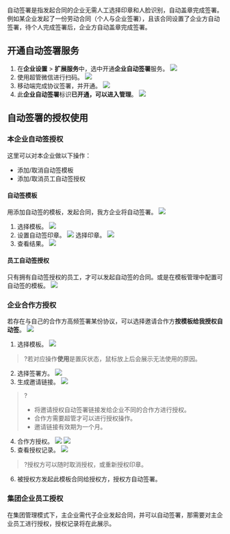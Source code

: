 自动签署是指发起合同的企业无需人工选择印章和人脸识别，自动盖章完成签署。例如某企业发起了一份劳动合同（个人与企业签署），且该合同设置了企业方自动签署，待个人完成签署后，企业方自动盖章完成签署。

## 开通自动签署服务
1. 在**企业设置** > **扩展服务**中，选中开通**企业自动签署**服务。
![](https://qcloudimg.tencent-cloud.cn/raw/ef2d7d23fd6abfeef74f86854f32b4ac.png)
2. 使用超管微信进行扫码。
![](https://qcloudimg.tencent-cloud.cn/raw/aebc3cabbc66e6fe95d29d2c81e3fe0e.png)
3. 移动端完成协议签署，并开通。
![](https://qcloudimg.tencent-cloud.cn/raw/345d067eb828add389290ead51dd955d.png)
4. 此**企业自动签署**标识**已开通，可以进入管理**。
![](https://qcloudimg.tencent-cloud.cn/raw/56ab0ed5d400bc182eb95292a0cad4ba.png)

## 自动签署的授权使用
### 本企业自动签授权
这里可以对本企业做以下操作：
- 添加/取消自动签模板
- 添加/取消员工自动签授权

#### 自动签模板
用添加自动签的模板，发起合同，我方企业将自动签署。
![](https://qcloudimg.tencent-cloud.cn/raw/e5bbc75757a9cc03e2db5320251503ec.png)
1. 选择模板。
![](https://qcloudimg.tencent-cloud.cn/raw/f609f68b8764a276f58e974ae9973b5f.png)
2. 设置自动签印章。
![](https://qcloudimg.tencent-cloud.cn/raw/8705a06d9dc21d2e25c92cebcaa64740.png)
选择印章。
![](https://qcloudimg.tencent-cloud.cn/raw/502efdf7dce9a80891c2d40ca74995b2.png)
3. 查看结果。
![](https://qcloudimg.tencent-cloud.cn/raw/674d0476348cc5f454b2ddc140e3992c.png)

#### 员工自动签授权
只有拥有自动签授权的员工，才可以发起自动签的合同。或是在模板管理中配置可自动签的模板。
![](https://qcloudimg.tencent-cloud.cn/raw/d1233374518f5b21749dfa60844596c9.png)


### 企业合作方授权
若存在与自己的合作方高频签署某份协议，可以选择邀请合作方**按模板给我授权自动签**。
![](https://qcloudimg.tencent-cloud.cn/raw/c6d5e9ae83400210b2d7f74dd54b7904.png)
1. 选择模板。
![](https://qcloudimg.tencent-cloud.cn/raw/8fe9d4de07dd8dcbae5a792a8d67b481.png)
>?若对应操作**使用**是置灰状态，鼠标放上后会展示无法使用的原因。
>
2. 选择签署方。
![](https://qcloudimg.tencent-cloud.cn/raw/8063eb0d2d239b3b3634372abfae36b2.png)
3. 生成邀请链接。
![](https://qcloudimg.tencent-cloud.cn/raw/cd74bdb044f3c7544fff964e3773bef2.png)
>?
>- 将邀请授权自动签署链接发给企业不同的合作方进行授权。
>- 合作方需要超管才可以进行授权操作。
>- 邀请链接有效期为一个月。
>
4. 合作方授权。
![](https://qcloudimg.tencent-cloud.cn/raw/eece3092775903af85365a0ba2b12d1e.png)
![](https://qcloudimg.tencent-cloud.cn/raw/7edfd50f470e302a92c4ac29db7781d6.png)
5. 查看授权记录。
![](https://qcloudimg.tencent-cloud.cn/raw/ef9e0189c6ceebb0cc2a90a4bddab3f6.png)
>?授权方可以随时取消授权，或重新授权印章。
>
6. 被授权方发起此模板合同给授权方，授权方自动签署。

### 集团企业员工授权
在集团管理模式下，主企业需代子企业发起合同，并可以自动签署，那需要对主企业员工进行授权，授权记录将在此展示。
